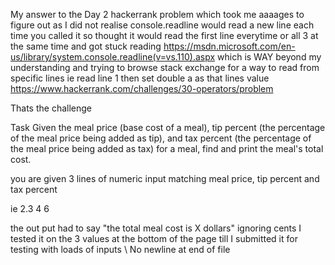My answer to the Day 2 hackerrank problem which took me aaaages to figure out as I did 
not realise console.readline would read a new line each time you called it so thought it 
would read the first line everytime or all 3 at the same time and got stuck reading 
https://msdn.microsoft.com/en-us/library/system.console.readline(v=vs.110).aspx
which is WAY beyond my understanding and trying to browse stack exchange for a way to read from specific lines ie
read line 1 then set double a as that lines value
https://www.hackerrank.com/challenges/30-operators/problem

Thats the challenge

Task 
Given the meal price (base cost of a meal), tip percent (the percentage of the meal price being added as tip), 
and tax percent (the percentage of the meal price being added as tax) for a meal, find and print the meal's total cost.

you are given 3 lines of numeric input
matching meal price, tip percent and tax percent

ie 
2.3
4
6

the out put had to say "the total meal cost is X dollars" ignoring cents
I tested it on the 3 values at the bottom of the page till I submitted it for testing with loads of inputs
\ No newline at end of file
